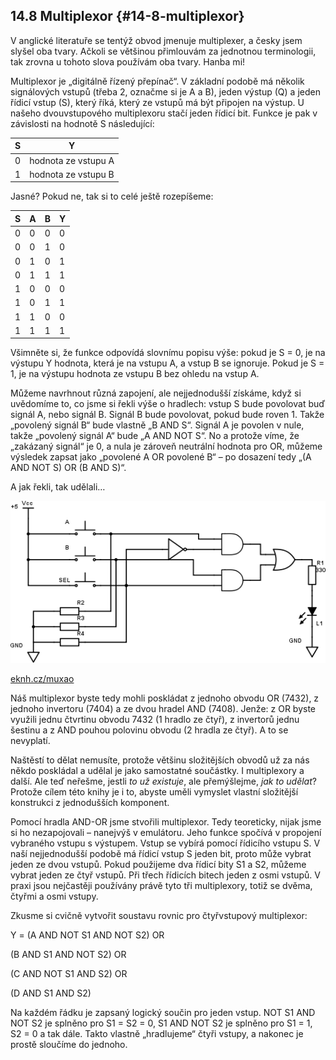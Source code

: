 ## 14.8 Multiplexor {#14-8-multiplexor}

V anglické literatuře se tentýž obvod jmenuje multiplexer, a česky jsem slyšel oba tvary. Ačkoli se většinou přimlouvám za jednotnou terminologii, tak zrovna u tohoto slova používám oba tvary. Hanba mi!

Multiplexor je „digitálně řízený přepínač“. V základní podobě má několik signálových vstupů (třeba 2, označme si je A a B), jeden výstup (Q) a jeden řídicí vstup (S), který říká, který ze vstupů má být připojen na výstup. U našeho dvouvstupového multiplexoru stačí jeden řídicí bit. Funkce je pak v závislosti na hodnotě S následující:

| S | Y |
| --- | --- |
| 0 | hodnota ze vstupu A |
| 1 | hodnota ze vstupu B |

Jasné? Pokud ne, tak si to celé ještě rozepíšeme:

| S | A | B | Y |
| --- | --- | --- | --- |
| 0 | 0 | 0 | 0 |
| 0 | 0 | 1 | 0 |
| 0 | 1 | 0 | 1 |
| 0 | 1 | 1 | 1 |
| 1 | 0 | 0 | 0 |
| 1 | 0 | 1 | 1 |
| 1 | 1 | 0 | 0 |
| 1 | 1 | 1 | 1 |

Všimněte si, že funkce odpovídá slovnímu popisu výše: pokud je S = 0, je na výstupu Y hodnota, která je na vstupu A, a vstup B se ignoruje. Pokud je S = 1, je na výstupu hodnota ze vstupu B bez ohledu na vstup A.

Můžeme navrhnout různá zapojení, ale nejjednodušší získáme, když si uvědomíme to, co jsme si řekli výše o hradlech: vstup S bude povolovat buď signál A, nebo signál B. Signál B bude povolovat, pokud bude roven 1\. Takže „povolený signál B“ bude vlastně „B AND S“. Signál A je povolen v nule, takže „povolený signál A“ bude „A AND NOT S“. No a protože víme, že „zakázaný signál“ je 0, a nula je zároveň neutrální hodnota pro OR, můžeme výsledek zapsat jako „povolené A OR povolené B“ – po dosazení tedy „(A AND NOT S) OR (B AND S)“.

A jak řekli, tak udělali…

![167-1.png](../images/000315.png)

[eknh.cz/muxao](https://eknh.cz/muxao)

Náš multiplexor byste tedy mohli poskládat z jednoho obvodu OR (7432), z jednoho invertoru (7404) a ze dvou hradel AND (7408). Jenže: z OR byste využili jednu čtvrtinu obvodu 7432 (1 hradlo ze čtyř), z invertorů jednu šestinu a z AND pouhou polovinu obvodu (2 hradla ze čtyř). A to se nevyplatí.

Naštěstí to dělat nemusíte, protože většinu složitějších obvodů už za nás někdo poskládal a udělal je jako samostatné součástky. I multiplexory a další. Ale teď neřešme, jestli _to už existuje_, ale přemýšlejme, _jak to udělat_? Protože cílem této knihy je i to, abyste uměli vymyslet vlastní složitější konstrukci z jednodušších komponent.

Pomocí hradla AND-OR jsme stvořili multiplexor. Tedy teoreticky, nijak jsme si ho nezapojovali – nanejvýš v emulátoru. Jeho funkce spočívá v propojení vybraného vstupu s výstupem. Vstup se vybírá pomocí řídicího vstupu S. V naší nejjednodušší podobě má řídicí vstup S jeden bit, proto může vybrat jeden ze dvou vstupů. Pokud použijeme dva řídicí bity S1 a S2, můžeme vybrat jeden ze čtyř vstupů. Při třech řídicích bitech jeden z osmi vstupů. V praxi jsou nejčastěji používány právě tyto tři multiplexory, totiž se dvěma, čtyřmi a osmi vstupy.

Zkusme si cvičně vytvořit soustavu rovnic pro čtyřvstupový multiplexor:

Y = (A AND NOT S1 AND NOT S2) OR

  (B AND S1 AND NOT S2) OR

  (C AND NOT S1 AND S2) OR

  (D AND S1 AND S2)

Na každém řádku je zapsaný logický součin pro jeden vstup. NOT S1 AND NOT S2 je splněno pro S1 = S2 = 0, S1 AND NOT S2 je splněno pro S1 = 1, S2 = 0 a tak dále. Takto vlastně „hradlujeme“ čtyři vstupy, a nakonec je prostě sloučíme do jednoho.
